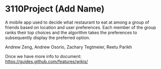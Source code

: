 # 3110Project (Add Name)

A mobile app used to decide what restaurant to eat at among a group of friends based on location and user preferences. 
Each member of the group ranks their top choices and the algorithm takes the preferences to subsequently display the preferred option.

Andrew Zeng, Andrew Osorio, Zachary Tegtmeier, Reetu Parikh

Once we have more info to document:
https://guides.github.com/features/wikis/
